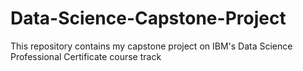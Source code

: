 # Data-Science-Capstone-Project
This repository contains my capstone project on IBM's Data Science Professional Certificate course track
